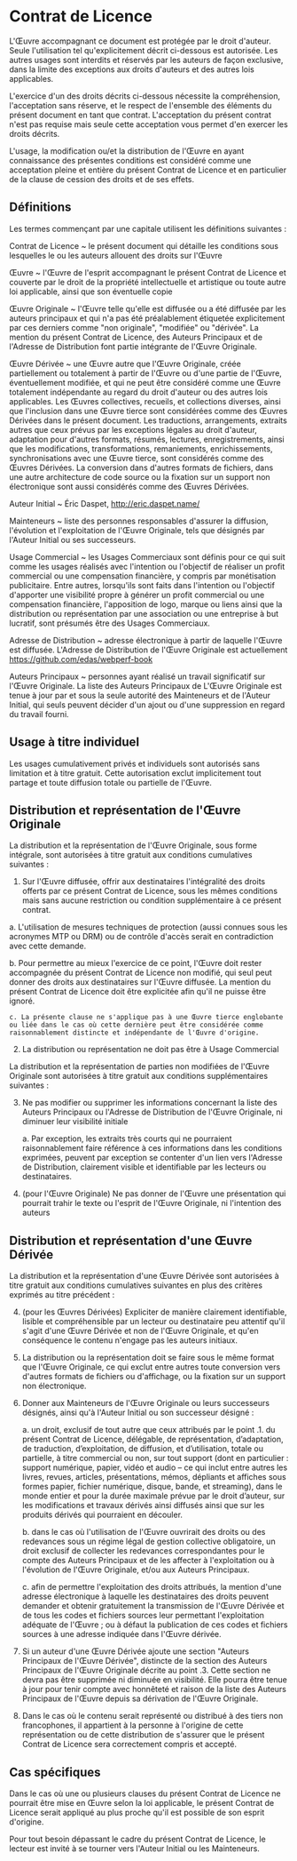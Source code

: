 Contrat de Licence
==============


L'Œuvre accompagnant ce document est protégée par le droit d'auteur. Seule l'utilisation tel qu'explicitement décrit ci-dessous est autorisée. Les autres usages sont interdits et réservés par les auteurs de façon exclusive, dans la limite des exceptions aux droits d'auteurs et des autres lois applicables.

L'exercice d'un des droits décrits ci-dessous nécessite la compréhension, l'acceptation sans réserve, et le respect de l'ensemble des éléments du présent document en tant que contrat. L'acceptation du présent contrat n'est pas requise mais seule cette acceptation vous permet d'en exercer les droits décrits.

L'usage, la modification ou/et la distribution de l'Œuvre en ayant connaissance des présentes conditions est considéré comme une acceptation pleine et entière du présent Contrat de Licence et en particulier de la clause de cession des droits et de ses effets.


Définitions
---------------

Les termes commençant par une capitale utilisent les définitions suivantes :

Contrat de Licence
  ~ le présent document qui détaille les conditions sous lesquelles le ou les auteurs allouent des droits sur l'Œuvre
  
Œuvre
  ~ l'Œuvre de l'esprit accompagnant le présent Contrat de Licence et couverte par le droit de la propriété intellectuelle et artistique ou toute autre loi applicable, ainsi que son éventuelle copie

Œuvre Originale 
  ~ l'Œuvre telle qu'elle est diffusée ou a été diffusée par les auteurs principaux et qui n'a pas été préalablement étiquetée explicitement par ces derniers comme "non originale", "modifiée" ou "dérivée". La mention du présent Contrat de Licence, des Auteurs Principaux et de l'Adresse de Distribution font partie intégrante de l'Œuvre Originale.
  
Œuvre Dérivée
  ~ une Œuvre autre que l'Œuvre Originale, créée partiellement ou totalement à partir de l'Œuvre ou d'une partie de l'Œuvre, éventuellement modifiée, et qui ne peut être considéré comme une Œuvre totalement indépendante au regard du droit d'auteur ou des autres lois applicables. Les Œuvres collectives, recueils, et collections diverses, ainsi que l'inclusion dans une Œuvre tierce sont considérées comme des Œuvres Dérivées dans le présent document. Les traductions, arrangements, extraits autres que ceux prévus par les exceptions légales au droit d'auteur, adaptation pour d'autres formats, résumés, lectures, enregistrements, ainsi que les modifications, transformations, remaniements, enrichissements, synchronisations avec une Œuvre tierce, sont considérés comme des Œuvres Dérivées. La conversion dans d'autres formats de fichiers, dans une autre architecture de code source ou la fixation sur un support non électronique sont aussi considérés comme des Œuvres Dérivées.
  
Auteur Initial
  ~ Éric Daspet, http://eric.daspet.name/
    
Mainteneurs
  ~ liste des personnes responsables d'assurer la diffusion, l'évolution et l'exploitation de l'Œuvre Originale, tels que désignés par l'Auteur Initial ou ses successeurs.
  
Usage Commercial
  ~ les Usages Commerciaux sont définis pour ce qui suit comme les usages réalisés avec l'intention ou l'objectif de réaliser un profit commercial ou une compensation financière, y compris par monétisation publicitaire. Entre autres, lorsqu'ils sont faits dans l'intention ou l'objectif d'apporter une visibilité propre à générer un profit commercial ou une compensation financière, l'apposition de logo, marque ou liens ainsi que la distribution ou représentation par une association ou une entreprise à but lucratif, sont présumés être des Usages Commerciaux.
  
Adresse de Distribution
 ~ adresse électronique à partir de laquelle l'Œuvre est diffusée. L'Adresse de Distribution de l'Œuvre Originale est actuellement https://github.com/edas/webperf-book

Auteurs Principaux
  ~ personnes ayant réalisé un travail significatif sur l'Œuvre Originale. La liste des Auteurs Principaux de L'Œuvre Originale est tenue à jour par et sous la seule autorité des Mainteneurs et de l'Auteur Initial, qui seuls peuvent décider d'un ajout ou d'une suppression en regard du travail fourni.

  

Usage à titre individuel
---------------------------------

Les usages cumulativement privés et individuels sont autorisés sans limitation et à titre gratuit. Cette autorisation exclut implicitement tout partage et toute diffusion totale ou partielle de l'Œuvre.



Distribution et représentation de l'Œuvre Originale
------------------------------------------------------------------------

La distribution et la représentation de l'Œuvre Originale, sous forme intégrale, sont autorisées à titre gratuit aux conditions cumulatives suivantes :

1.  Sur l'Œuvre diffusée, offrir aux destinataires l'intégralité des droits offerts par ce présent Contrat de Licence, sous les mêmes conditions mais sans aucune restriction ou condition supplémentaire à ce présent contrat.

   a. L'utilisation de mesures techniques de protection (aussi connues sous les acronymes MTP ou DRM) ou de contrôle d'accès serait en contradiction avec cette demande. 

   b. Pour permettre au mieux l'exercice de ce point, l'Œuvre doit rester accompagnée du présent Contrat de Licence non modifié, qui seul peut donner des droits aux destinataires sur l'Œuvre diffusée. La mention du présent Contrat de Licence doit être explicitée afin qu'il ne puisse être ignoré.

    c. La présente clause ne s'applique pas à une Œuvre tierce englobante ou liée dans le cas où cette dernière peut être considérée comme raisonnablement distincte et indépendante de l'Œuvre d'origine.

2. La distribution ou représentation ne doit pas être à Usage Commercial


La distribution et la représentation de parties non modifiées de l'Œuvre Originale sont autorisées à titre gratuit aux conditions supplémentaires suivantes :

3.  Ne pas modifier ou supprimer les informations concernant la liste des Auteurs Principaux ou l'Adresse de Distribution de l'Œuvre Originale, ni diminuer leur visibilité initiale

    a. Par exception, les extraits très courts qui ne pourraient raisonnablement faire référence à ces informations dans les conditions exprimées, peuvent par exception se contenter d'un lien vers l'Adresse de Distribution, clairement visible et identifiable par les lecteurs ou destinataires.
 
4. (pour l'Œuvre Originale) Ne pas donner de l'Œuvre une présentation qui pourrait trahir le texte ou l'esprit de l'Œuvre Originale, ni l'intention des auteurs



Distribution et représentation d'une Œuvre Dérivée
-------------------------------------------------------------------------


La distribution et la représentation d'une Œuvre Dérivée sont autorisées à titre gratuit aux conditions cumulatives suivantes en plus des critères exprimés au titre précédent :

4. (pour les Œuvres Dérivées) Expliciter de manière clairement identifiable, lisible et compréhensible par un lecteur ou destinataire peu attentif qu'il s'agit d'une Œuvre Dérivée et non de l'Œuvre Originale, et qu'en conséquence le contenu n'engage pas les auteurs initiaux.  
      
5. La distribution ou la représentation doit se faire sous le même format que l'Œuvre Originale, ce qui exclut entre autres toute conversion vers d'autres formats de fichiers ou d'affichage, ou la fixation sur un support non électronique.  
     
6. Donner aux Mainteneurs de l'Œuvre Originale ou leurs successeurs désignés, ainsi qu'à l'Auteur Initial ou son successeur désigné :

    a. un droit, exclusif de tout autre que ceux attribués par le point .1. du présent Contrat de Licence, délégable, de représentation, d’adaptation, de traduction, d’exploitation, de diffusion, et d’utilisation, totale ou partielle, à titre commercial ou non, sur tout support (dont en particulier : support numérique, papier, vidéo et audio – ce qui inclut entre autres les livres, revues, articles, présentations, mémos, dépliants et affiches sous formes papier, fichier numérique, disque, bande, et streaming), dans le monde entier et pour la durée maximale prévue par le droit d’auteur, sur les modifications et travaux dérivés ainsi diffusés ainsi que sur les produits dérivés qui pourraient en découler.

    b. dans le cas où l'utilisation de l'Œuvre ouvrirait des droits ou des redevances sous un régime légal de gestion collective obligatoire, un droit exclusif de collecter les redevances correspondantes pour le compte des Auteurs Principaux et de les affecter à l'exploitation ou à l'évolution de l'Œuvre Originale, et/ou aux Auteurs Principaux. 

    c. afin de permettre l'exploitation des droits attribués, la mention d'une adresse électronique à laquelle les destinataires des droits peuvent demander et obtenir gratuitement la transmission de l'Œuvre Dérivée et de tous les codes et fichiers sources leur permettant l'exploitation adéquate de l'Œuvre ; ou à défaut la publication de ces codes et fichiers sources à une adresse indiquée dans l'Œuvre dérivée.

7. Si un auteur d'une Œuvre Dérivée ajoute une section "Auteurs Principaux de l'Œuvre Dérivée", distincte de la section des Auteurs Principaux de l'Œuvre Originale décrite au point .3. Cette section ne devra pas être supprimée ni diminuée en visibilité. Elle pourra être tenue à jour pour tenir compte avec honnêteté et raison de la liste des Auteurs Principaux de l'Œuvre depuis sa dérivation de l'Œuvre Originale.

8. Dans le cas où le contenu serait représenté ou distribué à des tiers non francophones, il appartient à la personne à l'origine de cette représentation ou de cette distribution de s'assurer que le présent Contrat de Licence sera correctement compris et accepté.


Cas spécifiques
-------------------

Dans le cas où une ou plusieurs clauses du présent Contrat de Licence ne pourrait être mise en Œuvre selon la loi applicable, le présent Contrat de Licence serait appliqué au plus proche qu'il est possible de son esprit d'origine.

Pour tout besoin dépassant le cadre du présent Contrat de Licence, le lecteur est invité à se tourner vers l'Auteur Initial ou les Mainteneurs.
